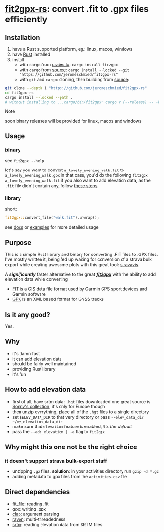 # [fit2gpx-rs](https://github.com/jeromeschmied/fit2gpx-rs): convert .fit to .gpx files efficiently

## Installation

1.  have a Rust supported platform, eg.: linux, macos, windows
2.  have [Rust](https://rust-lang.org) installed
3.  install
    -   with `cargo` from [crates.io](https://crates.io): `cargo install fit2gpx`
    -   with `cargo` from [source](https://github.com/jeromeschmied/fit2gpx-rs): `cargo install --locked --git "https://github.com/jeromeschmied/fit2gpx-rs"`
    -   with `git` and `cargo`: cloning, then building from [source](https://github.com/jeromeschmied/fit2gpx-rs):

```sh
git clone --depth 1 "https://github.com/jeromeschmied/fit2gpx-rs"
cd fit2gpx-rs
cargo install --locked --path .
# without installing to ...cargo/bin/fit2gpx: cargo r (--release) -- -h
```

> [!NOTE]
> soon binary releases will be provided for linux, macos and windows

## Usage

### binary

see `fit2gpx --help`

let's say you want to convert `a_lovely_evening_walk.fit` to `a_lovely_evening_walk.gpx`
in that case, you'd do the following
`fit2gpx a_lovely_evening_walk.fit`
if you also want to add elevation data, as the `.fit` file didn't contain any, follow [these steps](#how-to-add-elevation-data)

### library

short:

```rust
fit2gpx::convert_file("walk.fit").unwrap();
```

see [docs](https://docs.rs/crate/fit2gpx) or [examples](https://github.com/jeromeschmied/fit2gpx-rs/tree/main/examples) for more detailed usage

## Purpose

This is a simple Rust library and binary for converting .FIT files to .GPX files.
I've mostly written it, being fed up waiting for conversion of a strava bulk export while creating
awesome plots with this great tool: [stravavis](https://github.com/marcusvolz/strava_py).

A **_significantly_** faster alternative to the great [**_fit2gpx_**](https://github.com/dodo-saba/fit2gpx)
with the ability to add elevation data while converting

-   [FIT](https://developer.garmin.com/fit/overview/) is a GIS data file format used by Garmin GPS sport devices and Garmin software
-   [GPX](https://docs.fileformat.com/gis/gpx/) is an XML based format for GNSS tracks

## Is it any good?

Yes.

## Why

-   it's damn fast
-   it can add elevation data
-   should be fairly well maintained
-   providing Rust library
-   it's fun

## How to add elevation data

-   first of all, have srtm data: `.hgt` files downloaded
    one great source is [Sonny's collection](https://sonny.4lima.de/), it's only for Europe though
-   then unzip everything, place all of the `.hgt` files to a single directory
-   set `$ELEV_DATA_DIR` to that very directory or pass `--elev_data_dir ~/my_elevation_data_dir`
-   make sure that `elevation` feature is enabled, _it's the default_
-   pass the `--add_elevation | -a` flag to `fit2gpx`

## Why might this one not be the right choice

### it doesn't support strava bulk-export stuff

-   unzipping `.gz` files. __solution__: in your activities directory run `gzip -d *.gz`
-   adding metadata to gpx files from the `activities.csv` file

## Direct dependencies

<!-- -   [coordinate-altitude](https://github.com/jeromeschmied/coordinate-altitude) -->

-   [fit_file](https://crates.io/crates/fit_file): reading .fit
-   [gpx](https://crates.io/crates/gpx): writing .gpx
-   [clap](https://crates.io/crates/clap): argument parsing
-   [rayon](https://crates.io/crates/rayon): multi-threadedness
-   [srtm](https://github.com/jeromeschmied/srtm_reader): reading elevation data from SRTM files
